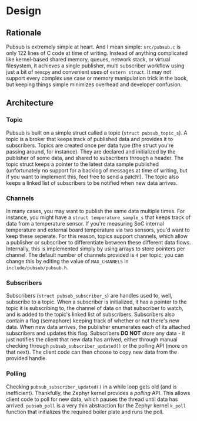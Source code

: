 # Design

## Rationale
Pubsub is extremely simple at heart. And I mean simple: `src/pubsub.c` is only 122 lines of C code at time of writing. Instead of anything complicated like kernel-based shared memory, queues, network stack, or virtual filesystem, it achieves a single publisher, multi subscriber workflow using just a bit of `memcpy` and convenient uses of `extern struct`. It may not support every complex use case or memory manipulation trick in the book, but keeping things simple minimizes overhead and developer confusion.

## Architecture

### Topic
Pubsub is built on a simple struct called a topic (`struct pubsub_topic_s`). A topic is a broker that keeps track of published data and provides it to subscribers. Topics are created once per data type (the struct you're passing around, for instance). They are declared and initialized by the publisher of some data, and shared to subscribers through a header. The topic struct keeps a pointer to the latest data sample published (unfortunately no support for a backlog of messages at time of writing, but if you want to implement this, feel free to send a patch!). The topic also keeps a linked list of subscribers to be notified when new data arrives.

### Channels
In many cases, you may want to publish the same data multiple times. For instance, you might have a `struct temperature_sample_s` that keeps track of data from a temperature sensor. If you're measuring SoC internal temperature and external board temperature via two sensors, you'd want to keep these seperate. For this reason, topics support channels, which allow a publisher or subscriber to differentiate between these different data flows. Internally, this is implemented simply by using arrays to store pointers per channel. The default number of channels provided is `4` per topic; you can change this by editing the value of `MAX_CHANNELS` in `include/pubsub/pubsub.h`.

### Subscribers
Subscribers (`struct pubsub_subscriber_s`) are handles used to, well, subscribe to a topic. When a subscriber is initialized, it has a pointer to the topic it is subscribing to, the channel of data on that subscriber to watch, and is added to the topic's linked list of subscribers. Subscribers also contain a flag (semaphore) keeping track of whether or not there's new data. When new data arrives, the publisher enumerates each of its attached subscribers and updates this flag. Subscribers **DO NOT** store any data - it just notifies the client that new data has arrived, either through manual checking through `pubsub_subscriber_updated()` or the polling API (more on that next). The client code can then choose to copy new data from the provided handle.

### Polling
Checking `pubsub_subscriber_updated()` in a while loop gets old (and is inefficient). Thankfully, the Zephyr kernel provides a *polling* API. This allows client code to poll for new data, which pauses the thread until data has arrived. `pubsub_poll` is a very thin abstraction for the Zephyr kernel `k_poll` function that initializes the required boiler plate and runs the poll.
